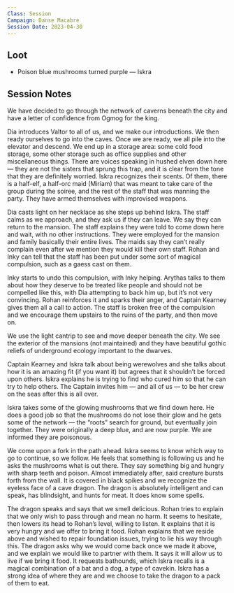 ```yaml
---
Class: Session
Campaign: Danse Macabre
Session Date: 2023-04-30
---
```

## Loot

- Poison blue mushrooms turned purple — Iskra

## Session Notes

We have decided to go through the network of caverns beneath the city and have a letter of confidence from Ogmog for the king.

Dia introduces Valtor to all of us, and we make our introductions. We then ready ourselves to go into the caves. Once we are ready, we all pile into the elevator and descend. We end up in a storage area: some cold food storage, some other storage such as office supplies and other miscellaneous things. There are voices speaking in hushed elven down here — they are not the sisters that sprung this trap, and it is clear from the tone that they are definitely worried. Iskra recognizes their scents. Of them, there is a half-elf, a half-orc maid (Miriam) that was meant to take care of the group during the soiree, and the rest of the staff that was manning the party. They have armed themselves with improvised weapons.

Dia casts light on her necklace as she steps up behind Iskra. The staff calms as we approach, and they ask us if they can leave. We say they can return to the mansion. The staff explains they were told to come down here and wait, with no other instructions. They were employed for the mansion and family basically their entire lives. The maids say they can’t really complain even after we mention they would kill their own staff. Rohan and Inky can tell that the staff has been put under some sort of magical compulsion, such as a gaess cast on them.

Inky starts to undo this compulsion, with Inky helping. Arythas talks to them about how they deserve to be treated like people and should not be compelled like this, with Dia attempting to back him up, but it’s not very convincing. Rohan reinforces it and sparks their anger, and Captain Kearney gives them all a call to action. The staff is broken free of the compulsion and we encourage them upstairs to the ruins of the party, and then move on.

We use the light cantrip to see and move deeper beneath the city. We see the exterior of the mansions (not maintained) and they have beautiful gothic reliefs of underground ecology important to the dwarves.

Captain Kearney and Iskra talk about being werewolves and she talks about how it is an amazing fit (if you want it) but agrees that it shouldn’t be forced upon others. Iskra explains he is trying to find who cured him so that he can try to help others. The Captain invites him — and all of us — to be her crew on the seas after this is all over.

Iskra takes some of the glowing mushrooms that we find down here. He does a good job so that the mushrooms do not lose their glow and he gets some of the network — the “roots” search for ground, but eventually join together. They were originally a deep blue, and are now purple. We are informed they are poisonous.

We come upon a fork in the path ahead. Iskra seems to know which way to go to continue, so we follow. He feels that something is following us and he asks the mushrooms what is out there. They say something big and hungry with sharp teeth and poison. Almost immediately after, said creature bursts forth from the wall. It is covered in black spikes and we recognize the eyeless face of a cave dragon. The dragon is absolutely intelligent and can speak, has blindsight, and hunts for meat. It does know some spells.

The dragon speaks and says that we smell delicious. Rohan tries to explain that we only wish to pass through and mean no harm. It seems to hesitate, then lowers its head to Rohan’s level, willing to listen. It explains that it is very hungry and we offer to bring it food. Rohan explains that we reside above and wished to repair foundation issues, trying to lie his way through this. The dragon asks why we would come back once we made it above, and we explain we would like to partner with them. It says it will allow us to live if we bring it food. It requests bathounds, which Iskra recalls is a magical combination of a bat and a dog, a type of cavekin. Iskra has a strong idea of where they are and we choose to take the dragon to a pack of them to eat.